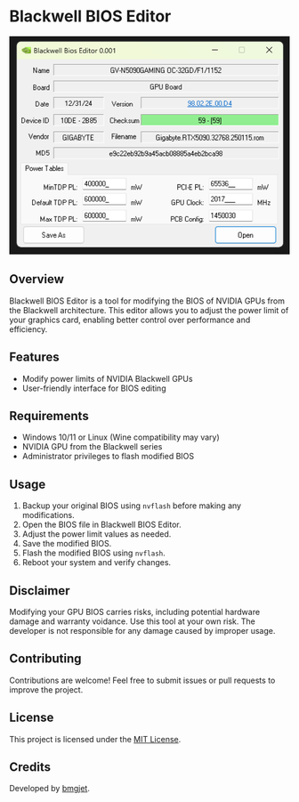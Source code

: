 # Blackwell BIOS Editor

![Blackwell BIOS Editor Screenshot](https://github.com/bmgjet/Blackwell-Bios-Editor/blob/main/5090bbe.png?raw=true)

## Overview
Blackwell BIOS Editor is a tool for modifying the BIOS of NVIDIA GPUs from the Blackwell architecture. This editor allows you to adjust the power limit of your graphics card, enabling better control over performance and efficiency.

## Features
- Modify power limits of NVIDIA Blackwell GPUs
- User-friendly interface for BIOS editing

## Requirements
- Windows 10/11 or Linux (Wine compatibility may vary)
- NVIDIA GPU from the Blackwell series
- Administrator privileges to flash modified BIOS

## Usage
1. Backup your original BIOS using `nvflash` before making any modifications.
2. Open the BIOS file in Blackwell BIOS Editor.
3. Adjust the power limit values as needed.
4. Save the modified BIOS.
5. Flash the modified BIOS using `nvflash`.
6. Reboot your system and verify changes.

## Disclaimer
Modifying your GPU BIOS carries risks, including potential hardware damage and warranty voidance. Use this tool at your own risk. The developer is not responsible for any damage caused by improper usage.

## Contributing
Contributions are welcome! Feel free to submit issues or pull requests to improve the project.

## License
This project is licensed under the [MIT License](LICENSE).

## Credits
Developed by [bmgjet](https://github.com/bmgjet).

